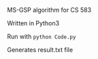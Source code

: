 MS-GSP algorithm for CS 583

Written in Python3

Run with `python Code.py`

Generates result.txt file
